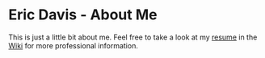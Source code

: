 # Eric Davis - About Me
This is just a little bit about me. Feel free to take a look at my [resume](https://github.com/eric-davis/about-me/wiki/Resume) in the [Wiki](https://github.com/eric-davis/about-me/wiki) for more professional information.
